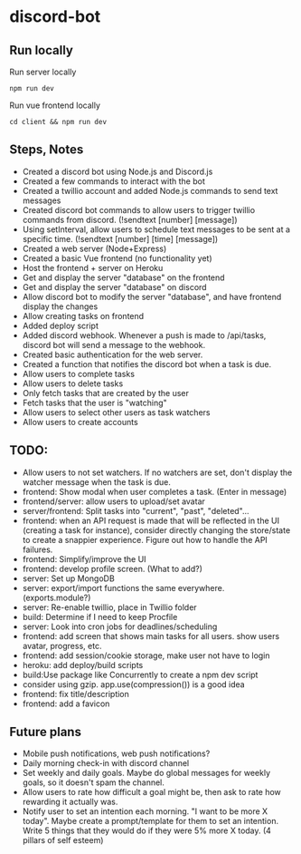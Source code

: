 # discord-bot

## Run locally

Run server locally

```
npm run dev
```

Run vue frontend locally

```
cd client && npm run dev
```

## Steps, Notes

- Created a discord bot using Node.js and Discord.js
- Created a few commands to interact with the bot
- Created a twillio account and added Node.js commands to send text messages
- Created discord bot commands to allow users to trigger twillio commands from discord. (!sendtext [number] [message])
- Using setInterval, allow users to schedule text messages to be sent at a specific time. (!sendtext [number] [time] [message])
- Created a web server (Node+Express)
- Created a basic Vue frontend (no functionality yet)
- Host the frontend + server on Heroku
- Get and display the server "database" on the frontend
- Get and display the server "database" on discord
- Allow discord bot to modify the server "database", and have frontend display the changes
- Allow creating tasks on frontend
- Added deploy script
- Added discord webhook. Whenever a push is made to /api/tasks, discord bot will send a message to the webhook.
- Created basic authentication for the web server.
- Created a function that notifies the discord bot when a task is due.
- Allow users to complete tasks
- Allow users to delete tasks
- Only fetch tasks that are created by the user
- Fetch tasks that the user is "watching"
- Allow users to select other users as task watchers
- Allow users to create accounts

## TODO:

- Allow users to not set watchers. If no watchers are set, don't display the watcher message when the task is due.
- frontend: Show modal when user completes a task. (Enter in message)
- frontend/server: allow users to upload/set avatar
- server/frontend: Split tasks into "current", "past", "deleted"...
- frontend: when an API request is made that will be reflected in the UI (creating a task for instance), consider directly changing the store/state to create a snappier experience. Figure out how to handle the API failures.
- frontend: Simplify/improve the UI
- frontend: develop profile screen. (What to add?)
- server: Set up MongoDB
- server: export/import functions the same everywhere. (exports.module?)
- server: Re-enable twillio, place in Twillio folder
- build: Determine if I need to keep Procfile
- server: Look into cron jobs for deadlines/scheduling
- frontend: add screen that shows main tasks for all users. show users avatar, progress, etc.
- frontend: add session/cookie storage, make user not have to login
- heroku: add deploy/build scripts
- build:Use package like Concurrently to create a npm dev script
- consider using gzip. app.use(compression()) is a good idea
- frontend: fix title/description
- frontend: add a favicon

## Future plans

- Mobile push notifications, web push notifications?
- Daily morning check-in with discord channel
- Set weekly and daily goals. Maybe do global messages for weekly goals, so it doesn't spam the channel.
- Allow users to rate how difficult a goal might be, then ask to rate how rewarding it actually was.
- Notify user to set an intention each morning. "I want to be more X today". Maybe create a prompt/template for them to set an intention. Write 5 things that they would do if they were 5% more X today. (4 pillars of self esteem)
